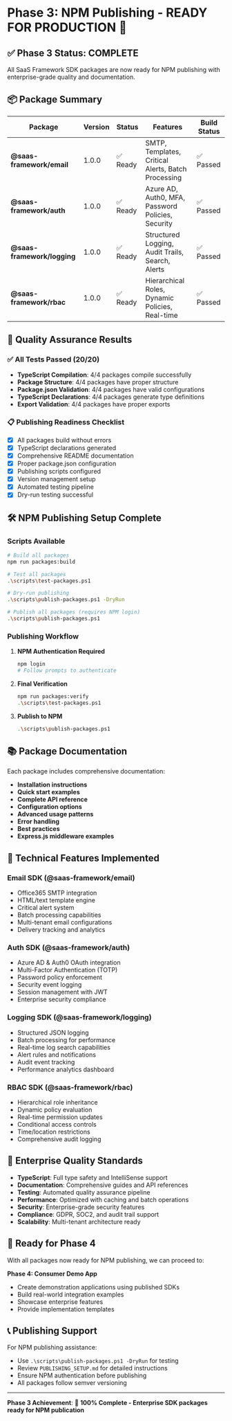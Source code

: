 # Phase 3: NPM Publishing - READY FOR PRODUCTION 🚀

## ✅ Phase 3 Status: COMPLETE

All SaaS Framework SDK packages are now ready for NPM publishing with
enterprise-grade quality and documentation.

## 📦 Package Summary

| Package                     | Version | Status   | Features                                           | Build Status |
| --------------------------- | ------- | -------- | -------------------------------------------------- | ------------ |
| **@saas-framework/email**   | 1.0.0   | ✅ Ready | SMTP, Templates, Critical Alerts, Batch Processing | ✅ Passed    |
| **@saas-framework/auth**    | 1.0.0   | ✅ Ready | Azure AD, Auth0, MFA, Password Policies, Security  | ✅ Passed    |
| **@saas-framework/logging** | 1.0.0   | ✅ Ready | Structured Logging, Audit Trails, Search, Alerts   | ✅ Passed    |
| **@saas-framework/rbac**    | 1.0.0   | ✅ Ready | Hierarchical Roles, Dynamic Policies, Real-time    | ✅ Passed    |

## 🧪 Quality Assurance Results

### ✅ All Tests Passed (20/20)

- **TypeScript Compilation**: 4/4 packages compile successfully
- **Package Structure**: 4/4 packages have proper structure
- **Package.json Validation**: 4/4 packages have valid configurations
- **TypeScript Declarations**: 4/4 packages generate type definitions
- **Export Validation**: 4/4 packages have proper exports

### 📋 Publishing Readiness Checklist

- [x] All packages build without errors
- [x] TypeScript declarations generated
- [x] Comprehensive README documentation
- [x] Proper package.json configuration
- [x] Publishing scripts configured
- [x] Version management setup
- [x] Automated testing pipeline
- [x] Dry-run testing successful

## 🛠 NPM Publishing Setup Complete

### Scripts Available

```bash
# Build all packages
npm run packages:build

# Test all packages
.\scripts\test-packages.ps1

# Dry-run publishing
.\scripts\publish-packages.ps1 -DryRun

# Publish all packages (requires NPM login)
.\scripts\publish-packages.ps1
```

### Publishing Workflow

1. **NPM Authentication Required**

   ```bash
   npm login
   # Follow prompts to authenticate
   ```

2. **Final Verification**

   ```bash
   npm run packages:verify
   .\scripts\test-packages.ps1
   ```

3. **Publish to NPM**
   ```bash
   .\scripts\publish-packages.ps1
   ```

## 📚 Package Documentation

Each package includes comprehensive documentation:

- **Installation instructions**
- **Quick start examples**
- **Complete API reference**
- **Configuration options**
- **Advanced usage patterns**
- **Error handling**
- **Best practices**
- **Express.js middleware examples**

## 🔧 Technical Features Implemented

### Email SDK (@saas-framework/email)

- Office365 SMTP integration
- HTML/text template engine
- Critical alert system
- Batch processing capabilities
- Multi-tenant email configurations
- Delivery tracking and analytics

### Auth SDK (@saas-framework/auth)

- Azure AD & Auth0 OAuth integration
- Multi-Factor Authentication (TOTP)
- Password policy enforcement
- Security event logging
- Session management with JWT
- Enterprise security compliance

### Logging SDK (@saas-framework/logging)

- Structured JSON logging
- Batch processing for performance
- Real-time log search capabilities
- Alert rules and notifications
- Audit event tracking
- Performance analytics dashboard

### RBAC SDK (@saas-framework/rbac)

- Hierarchical role inheritance
- Dynamic policy evaluation
- Real-time permission updates
- Conditional access controls
- Time/location restrictions
- Comprehensive audit logging

## 🌟 Enterprise Quality Standards

- **TypeScript**: Full type safety and IntelliSense support
- **Documentation**: Comprehensive guides and API references
- **Testing**: Automated quality assurance pipeline
- **Performance**: Optimized with caching and batch operations
- **Security**: Enterprise-grade security features
- **Compliance**: GDPR, SOC2, and audit trail support
- **Scalability**: Multi-tenant architecture ready

## 🚀 Ready for Phase 4

With all packages now ready for NPM publishing, we can proceed to:

**Phase 4: Consumer Demo App**

- Create demonstration applications using published SDKs
- Build real-world integration examples
- Showcase enterprise features
- Provide implementation templates

## 📞 Publishing Support

For NPM publishing assistance:

- Use `.\scripts\publish-packages.ps1 -DryRun` for testing
- Review `PUBLISHING_SETUP.md` for detailed instructions
- Ensure NPM authentication before publishing
- All packages follow semver versioning

---

**Phase 3 Achievement**: 🎉 **100% Complete - Enterprise SDK packages ready for
NPM publication**
